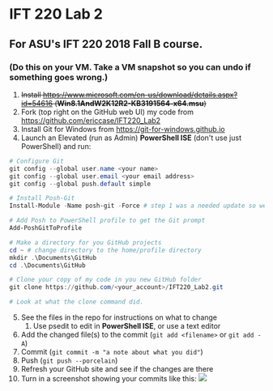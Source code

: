 # IFT 220 Lab 2
## For ASU's IFT 220 2018 Fall B course.

### (Do this on your VM.  Take a VM snapshot so you can undo if something goes wrong.)

1.	~~Install https://www.microsoft.com/en-us/download/details.aspx?id=54616 (**Win8.1AndW2K12R2-KB3191564-x64.msu**)~~
1.	Fork (top right on the GitHub web UI) my code from https://github.com/ericcase/IFT220_Lab2
1.	Install Git for Windows from https://git-for-windows.github.io
1.	Launch an Elevated (run as Admin) **PowerShell ISE** (don't use just PowerShell) and run:
```powershell
# Configure Git
git config --global user.name <your name>
git config --global user.email <your email address>
git config --global push.default simple

# Install Posh-Git
Install-Module -Name posh-git -Force # step 1 was a needed update so we could have the Install-Module cmdlet

# Add Posh to PowerShell profile to get the Git prompt
Add-PoshGitToProfile

# Make a directory for you GitHub projects
cd ~ # change directory to the home/profile directory
mkdir .\Documents\GitHub
cd .\Documents\GitHub

# Clone your copy of my code in you new GitHub folder
git clone https://github.com/<your_account>/IFT220_Lab2.git

# Look at what the clone command did.
```
5.	See the files in the repo for instructions on what to change
    1.	Use psedit <file name> to edit in **PowerShell ISE**, or use a text editor
1.	Add the changed file(s) to the commit (`git add <filename>` or `git add -A`)
1.	Commit (`git commit -m "a note about what you did"`)
1.	Push (`git push --porcelain`)
1.	Refresh your GitHub site and see if the changes are there
1. Turn in a screenshot showing your commits like this:
![](https://github.com/ericcase/IFT220_Lab2/blob/master/Lab2_Submit_Example.PNG)
